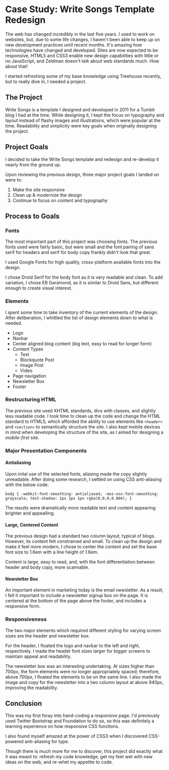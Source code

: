 # Case Study: Write Songs Template Redesign

The web has changed incredibly in the last five years. I used to work on websites, but, due to some life changes, I haven't been able to keep up on new development practices until recent months. It's amazing how technologies have changed and developed. Sites are now expected to be responsive, HTML5 and CSS3 enable new design capabilities with little or no JavaScript, and Zeldman doesn't talk about web standards much. How about that! 

I started refreshing some of my base knowledge using Treehouse recently, but to really dive in, I needed a project.

## The Project

Write Songs is a template I designed and developed in 2011 for a Tumblr blog I had at the time. While designing it, I kept the focus on typography and layout instead of flashy images and illustrations, which were popular at the time. Readability and simplicity were key goals when originally designing the project.

## Project Goals

I decided to take the Write Songs template and redesign and re-develop it nearly from the ground up. 

Upon reviewing the previous design, three major project goals I landed on were to:

1. Make the site responsive
2. Clean up & modernize the design
3. Continue to focus on content and typography

## Process to Goals

### Fonts
The most important part of this project was choosing fonts. The previous fonts used were fairly basic, but were small and the font pairing of sans serif for headers and serif for body copy frankly didn't look that great. 

I used Google Fonts for high quality, cross-platform available fonts into the design.

I chose Droid Serif for the body font as it is very readable and clean. To add variation, I chose EB Garamond, as it is similar to Droid Sans, but different enough to create visual interest. 

### Elements

I spent some time to take inventory of the current elements of the design. After deliberation, I whittled the list of design elements down to what is needed.

* Logo
* Navbar
* Center aligned blog content (big text, easy to read for longer form)
* Content Types
	* Text
	* Blockquote Post
	* Image Post
	* Video
* Page navigation
* Newsletter Box
* Footer

### Restructuring HTML

The previous site used XHTML standards, divs with classes, and slightly less readable code. I took time to clean up the code and change the HTML standard to HTML5, which afforded the ability to use elements like `<header>` and `<section>` to semantically structure the site. I also kept mobile devices in mind when developing the structure of the site, as I aimed for designing a *mobile-first* site.

### Major Presentation Components

#### Antialiasing

Upon inital use of the selected fonts, aliasing made the copy slightly unreadable. After doing some research, I settled on using CSS anti-aliasing with the below code:

`body {
    -webkit-font-smoothing: antialiased;
    -moz-osx-font-smoothing: grayscale;
    text-shadow: 1px 1px 1px rgba(0,0,0,0.004);
}`

The results were dramatically more readable text and content appearing brighter and appealling.

#### Large, Centered Content

The previous design had a standard two column layout, typical of blogs. However, its content felt constrained and small. To clean up the design and make it feel more modern, I chose to center the content and set the base font size to 1.6em with a line height of 1.6em. 

Content is large, easy to read, and, with the font differentiation between header and body copy, more scannable.

#### Newsletter Box

An important element in marketing today is the email newsletter. As a result, I felt it important to include a newsletter signup box on the page. It is centered at the bottom of the page above the footer, and includes a responsive form.

### Responsiveness

The two major elements which required different styling for varying screen sizes are the header and newsletter box. 

For the header, I floated the logo and navbar to the left and right, respectively. I made the header font sizes larger for bigger screens to maintain appeal and readability.

The newsletter box was an interesting undertaking. At sizes higher than 700px, the form elements were no longer appropriately spaced; therefore, above 700px, I floated the elements to be on the same line. I also made the image and copy for the newsletter into a two column layout at above 940px, improving the readability.

## Conclusion

This was my first foray into hand-coding a responsive page. I'd previously used Twitter Bootstrap and Foundation to do so, so this was definitely a learning experience on how responsive CSS functions.

I also found myself amazed at the power of CSS3 when I discovered CSS-powered anti-aliasing for type. 

Though there is much more for me to discover, this project did exactly what it was meant to: refresh my code knowledge, get my feet wet with new ideas on the web, and re-whet my appetite to code.

